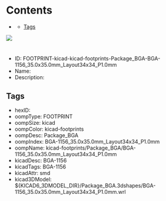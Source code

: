 



Contents
========

* [](#)
	* [Tags](#tags)
  
![][im]
# 

- ID: FOOTPRINT-kicad-kicad-footprints-Package_BGA-BGA-1156_35.0x35.0mm_Layout34x34_P1.0mm
- Name: 
- Description: 

## Tags

- hexID: 
- oompType: FOOTPRINT
- oompSize: kicad
- oompColor: kicad-footprints
- oompDesc: Package_BGA
- oompIndex: BGA-1156_35.0x35.0mm_Layout34x34_P1.0mm
- oompName: kicad-footprints/Package_BGA/BGA-1156_35.0x35.0mm_Layout34x34_P1.0mm
- kicadDesc: BGA-1156
- kicadTags: BGA-1156
- kicadAttr: smd
- kicad3DModel: ${KICAD6_3DMODEL_DIR}/Package_BGA.3dshapes/BGA-1156_35.0x35.0mm_Layout34x34_P1.0mm.wrl



[im]: image.png
